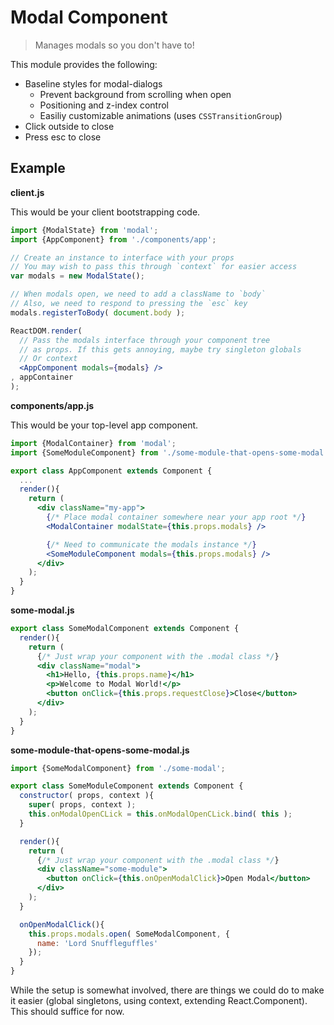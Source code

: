 # Modal Component

> Manages modals so you don't have to!

This module provides the following:

* Baseline styles for modal-dialogs
  - Prevent background from scrolling when open
  - Positioning and z-index control
  - Easiliy customizable animations (uses `CSSTransitionGroup`)
* Click outside to close
* Press esc to close

## Example

__client.js__

This would be your client bootstrapping code.

```jsx
import {ModalState} from 'modal';
import {AppComponent} from './components/app';

// Create an instance to interface with your props
// You may wish to pass this through `context` for easier access
var modals = new ModalState();

// When modals open, we need to add a className to `body`
// Also, we need to respond to pressing the `esc` key
modals.registerToBody( document.body );

ReactDOM.render(
  // Pass the modals interface through your component tree
  // as props. If this gets annoying, maybe try singleton globals
  // Or context
  <AppComponent modals={modals} />
, appContainer
);
```

__components/app.js__

This would be your top-level app component.

```jsx
import {ModalContainer} from 'modal';
import {SomeModuleComponent} from './some-module-that-opens-some-modal';

export class AppComponent extends Component {
  ...
  render(){
    return (
      <div className="my-app">
        {/* Place modal container somewhere near your app root */}
        <ModalContainer modalState={this.props.modals} />

        {/* Need to communicate the modals instance */}
        <SomeModuleComponent modals={this.props.modals} />
      </div>
    );
  }
}
```

__some-modal.js__

```jsx
export class SomeModalComponent extends Component {
  render(){
    return (
      {/* Just wrap your component with the .modal class */}
      <div className="modal">
        <h1>Hello, {this.props.name}</h1>
        <p>Welcome to Modal World!</p>
        <button onClick={this.props.requestClose}>Close</button>
      </div>
    );
  }
}
```

__some-module-that-opens-some-modal.js__


```jsx
import {SomeModalComponent} from './some-modal';

export class SomeModuleComponent extends Component {
  constructor( props, context ){
    super( props, context );
    this.onModalOpenCLick = this.onModalOpenCLick.bind( this );
  }

  render(){
    return (
      {/* Just wrap your component with the .modal class */}
      <div className="some-module">
        <button onClick={this.onOpenModalClick}>Open Modal</button>
      </div>
    );
  }

  onOpenModalClick(){
    this.props.modals.open( SomeModalComponent, {
      name: 'Lord Snuffleguffles'
    });
  }
}
```

While the setup is somewhat involved, there are things we could do to make it easier (global singletons, using context, extending React.Component). This should suffice for now.
